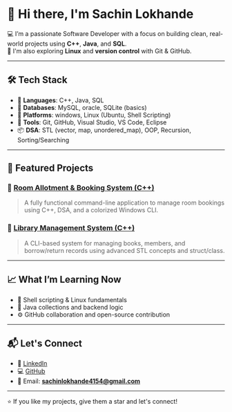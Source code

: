 # 👋 Hi there, I'm Sachin Lokhande

💻 I’m a passionate Software Developer with a focus on building clean, real-world projects using **C++**, **Java**, and **SQL**.  
🔧 I'm also exploring **Linux** and **version control** with Git & GitHub.

---

## 🛠️ Tech Stack

- 🚀 **Languages**: C++, Java, SQL
- 💾 **Databases**: MySQL, oracle, SQLite (basics)
- 🐧 **Platforms**: windows, Linux (Ubuntu, Shell Scripting)
- 🔧 **Tools**: Git, GitHub, Visual Studio, VS Code, Eclipse
- 📦 **DSA**: STL (vector, map, unordered_map), OOP, Recursion, Sorting/Searching

---

## 📌 Featured Projects

### 🔹 [Room Allotment & Booking System (C++)](https://github.com/sachinlokhande4154/RoomBookingSystem_CLI)
> A fully functional command-line application to manage room bookings using C++, DSA, and a colorized Windows CLI.

### 🔹 [Library Management System (C++)](https://github.com/sachinlokhande4154/LibraryManagementSystem_CPP)
> A CLI-based system for managing books, members, and borrow/return records using advanced STL concepts and struct/class.

---

## 📈 What I’m Learning Now
- 🐧 Shell scripting & Linux fundamentals
- 🧠 Java collections and backend logic
- ⚙️ GitHub collaboration and open-source contribution

---

## 📬 Let's Connect
- 🔗 [LinkedIn](https://www.linkedin.com/in/sachin-lokhande-49a690193)
- 💻 [GitHub](https://github.com/sachinlokhande4154)
- 📧 Email: **sachinlokhande4154@gmail.com**
  
---

⭐ If you like my projects, give them a star and let's connect!
